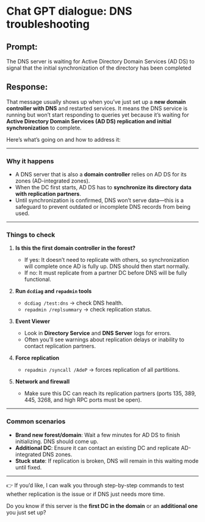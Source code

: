 # Chat GPT dialogue: DNS troubleshooting

## Prompt: 

The DNS server is waiting for Active Directory Domain Services (AD DS) to signal that the initial synchronization of the directory has been completed

## Response:

That message usually shows up when you’ve just set up a **new domain controller with DNS** and restarted services. It means the DNS service is running but won’t start responding to queries yet because it’s waiting for **Active Directory Domain Services (AD DS) replication and initial synchronization** to complete.

Here’s what’s going on and how to address it:

---

### Why it happens

* A DNS server that is also a **domain controller** relies on AD DS for its zones (AD-integrated zones).
* When the DC first starts, AD DS has to **synchronize its directory data with replication partners**.
* Until synchronization is confirmed, DNS won’t serve data—this is a safeguard to prevent outdated or incomplete DNS records from being used.

---

### Things to check

1. **Is this the first domain controller in the forest?**

   * If yes: It doesn’t need to replicate with others, so synchronization will complete once AD is fully up. DNS should then start normally.
   * If no: It must replicate from a partner DC before DNS will be fully functional.

2. **Run `dcdiag` and `repadmin` tools**

   * `dcdiag /test:dns` → check DNS health.
   * `repadmin /replsummary` → check replication status.

3. **Event Viewer**

   * Look in **Directory Service** and **DNS Server** logs for errors.
   * Often you’ll see warnings about replication delays or inability to contact replication partners.

4. **Force replication**

   * `repadmin /syncall /AdeP` → forces replication of all partitions.

5. **Network and firewall**

   * Make sure this DC can reach its replication partners (ports 135, 389, 445, 3268, and high RPC ports must be open).

---

### Common scenarios

* **Brand new forest/domain**: Wait a few minutes for AD DS to finish initializing. DNS should come up.
* **Additional DC**: Ensure it can contact an existing DC and replicate AD-integrated DNS zones.
* **Stuck state**: If replication is broken, DNS will remain in this waiting mode until fixed.

---

👉 If you’d like, I can walk you through step-by-step commands to test whether replication is the issue or if DNS just needs more time.

Do you know if this server is the **first DC in the domain** or an **additional one** you just set up?
